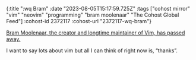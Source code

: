 {:title ":wq Bram"
 :date "2023-08-05T15:17:59.725Z"
 :tags ["cohost mirror" "vim" "neovim" "programming" "bram moolenaar" "The Cohost Global Feed"]
 :cohost-id 2372117
 :cohost-url "2372117-wq-bram"}

[Bram Moolenaar, the creator and longtime maintainer of Vim, has passed away.](https://groups.google.com/g/vim_announce/c/tWahca9zkt4)

I want to say lots about vim but all I can think of right now is, “thanks”.
